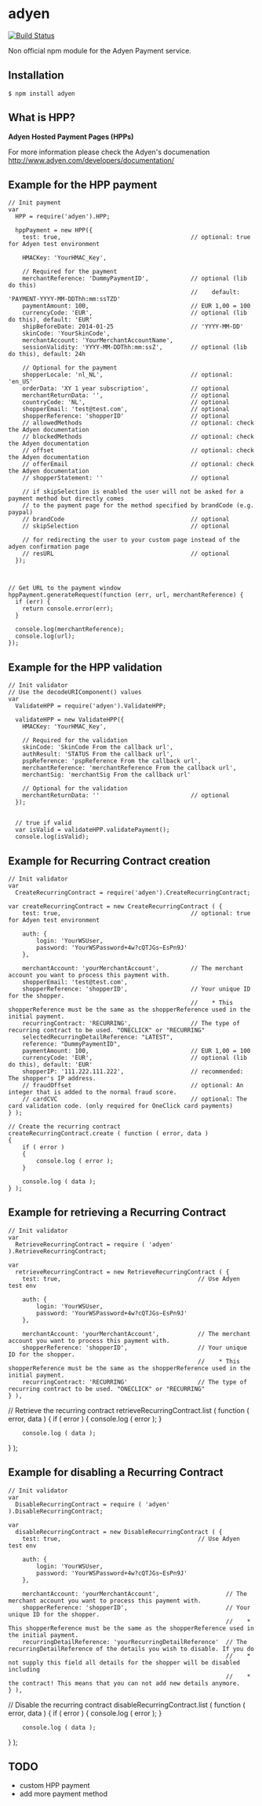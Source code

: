 adyen
==========
[![Build Status](https://travis-ci.org/hekike/adyen-node.png?branch=master)](https://travis-ci.org/hekike/adyen-node)

Non official npm module for the Adyen Payment service.


## Installation

    $ npm install adyen

## What is HPP?

**Adyen Hosted Payment Pages (HPPs)**

For more information please check the Adyen's documenation
http://www.adyen.com/developers/documentation/

## Example for the HPP payment

    // Init payment
    var
      HPP = require('adyen').HPP;
    
      hppPayment = new HPP({
        test: true,                                     // optional: true for Adyen test environment
    
        HMACKey: 'YourHMAC_Key',                          

        // Required for the payment
        merchantReference: 'DummyPaymentID',            // optional (lib do this)
                                                        //    default: 'PAYMENT-YYYY-MM-DDThh:mm:ssTZD'
        paymentAmount: 100,                             // EUR 1,00 = 100
        currencyCode: 'EUR',                            // optional (lib do this), default: 'EUR'
        shipBeforeDate: 2014-01-25                      // 'YYYY-MM-DD'
        skinCode: 'YourSkinCode',                         
        merchantAccount: 'YourMerchantAccountName',       
        sessionValidity: 'YYYY-MM-DDThh:mm:ssZ',        // optional (lib do this), default: 24h

        // Optional for the payment
        shopperLocale: 'nl_NL',                         // optional: 'en_US'
        orderData: 'XY 1 year subscription',            // optional
        merchantReturnData: '',                         // optional
        countryCode: 'NL',                              // optional
        shopperEmail: 'test@test.com',                  // optional
        shopperReference: 'shopperID'                   // optional
        // allowedMethods                               // optional: check the Adyen documentation
        // blockedMethods                               // optional: check the Adyen documentation
        // offset                                       // optional: check the Adyen documentation
        // offerEmail                                   // optional: check the Adyen documentation
        // shopperStatement: ''                         // optional
        
        // if skipSelection is enabled the user will not be asked for a payment method but directly comes
        // to the payment page for the method specified by brandCode (e.g. paypal)
        // brandCode                                    // optional
        // skipSelection                                // optional
        
        // for redirecting the user to your custom page instead of the adyen confirmation page
        // resURL                                       // optional
      });
      
    
    
    // Get URL to the payment window
    hppPayment.generateRequest(function (err, url, merchantReference) {
      if (err) {
        return console.error(err);
      }
    
      console.log(merchantReference);
      console.log(url);
    });


## Example for the HPP validation

    // Init validator
    // Use the decodeURIComponent() values
    var
      ValidateHPP = require('adyen').ValidateHPP;

      validateHPP = new ValidateHPP({
        HMACKey: 'YourHMAC_Key',

        // Required for the validation
        skinCode: 'SkinCode From the callback url',
        authResult: 'STATUS From the callback url',
        pspReference: 'pspReference From the callback url',
        merchantReference: 'merchantReference From the callback url',
        merchantSig: 'merchantSig From the callback url'

        // Optional for the validation
        merchantReturnData: ''                          // optional
      });


      // true if valid
      var isValid = validateHPP.validatePayment();
      console.log(isValid);

## Example for Recurring Contract creation
    // Init validator
    var
      CreateRecurringContract = require('adyen').CreateRecurringContract;

    var createRecurringContract = new CreateRecurringContract ( {
        test: true,                                     // optional: true for Adyen test environment

        auth: {
            login: 'YourWSUser,
            password: 'YourWSPassword+4w?cQTJGs~EsPn9J'
        },

        merchantAccount: 'yourMerchantAccount',         // The merchant account you want to process this payment with.
        shopperEmail: 'test@test.com',
        shopperReference: 'shopperID',                  // Your unique ID for the shopper.
                                                        //    * This shopperReference must be the same as the shopperReference used in the initial payment.
        recurringContract: 'RECURRING',                 // The type of recurring contract to be used. "ONECLICK" or "RECURRING"
        selectedRecurringDetailReference: "LATEST",
        reference: "DummyPaymentID",
        paymentAmount: 100,                             // EUR 1,00 = 100
        currencyCode: 'EUR',                            // optional (lib do this), default: 'EUR'
        shopperIP: '111.222.111.222',                   // recommended: The shopper's IP address.
        // fraudOffset                                  // optional: An integer that is added to the normal fraud score.
        // cardCVC                                      // optional: The card validation code. (only required for OneClick card payments)
    } );

    // Create the recurring contract
    createRecurringContract.create ( function ( error, data )
    {
        if ( error )
        {
            console.log ( error );
        }

        console.log ( data );
    } );

## Example for retrieving a Recurring Contract
    // Init validator
    var
      RetrieveRecurringContract = require ( 'adyen' ).RetrieveRecurringContract;

    var
      retrieveRecurringContract = new RetrieveRecurringContract ( {
        test: true,                                       // Use Adyen test env

        auth: {
            login: 'YourWSUser,
            password: 'YourWSPassword+4w?cQTJGs~EsPn9J'
        },

        merchantAccount: 'yourMerchantAccount',           // The merchant account you want to process this payment with.
        shopperReference: 'shopperID',                    // Your unique ID for the shopper.
                                                          //    * This shopperReference must be the same as the shopperReference used in the initial payment.
        recurringContract: 'RECURRING'                    // The type of recurring contract to be used. "ONECLICK" or "RECURRING"
    } ),

  // Retrieve the recurring contract
  retrieveRecurringContract.list ( function ( error, data )
  {
        if ( error )
        {
            console.log ( error );
        }

        console.log ( data );
  } );

## Example for disabling a Recurring Contract
    // Init validator
    var
      DisableRecurringContract = require ( 'adyen' ).DisableRecurringContract;

    var
      disableRecurringContract = new DisableRecurringContract ( {
        test: true,                                       // Use Adyen test env

        auth: {
            login: 'YourWSUser,
            password: 'YourWSPassword+4w?cQTJGs~EsPn9J'
        },

        merchantAccount: 'yourMerchantAccount',                   // The merchant account you want to process this payment with.
        shopperReference: 'shopperID',                            // Your unique ID for the shopper.
                                                                  //    * This shopperReference must be the same as the shopperReference used in the initial payment.
        recurringDetailReference: 'yourRecurringDetailReference'  // The recurringDetailReference of the details you wish to disable. If you do
                                                                  //    * not supply this field all details for the shopper will be disabled including
                                                                  //    * the contract! This means that you can not add new details anymore.
    } ),

  // Disable the recurring contract
  disableRecurringContract.list ( function ( error, data )
  {
        if ( error )
        {
            console.log ( error );
        }

        console.log ( data );
  } );

## TODO
- custom HPP payment
- add more payment method
